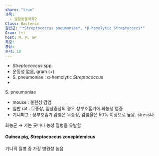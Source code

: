 ```yaml
---
share: "true"
과목:
  - 실험동물의학2
Class: Bacteria
원인균: "*Streptococcus pneumoniae*, *β-hemolytic Streptococci*"
Gram: (+)
host: M, R, GP
특징: 
증상: 
순서: 10
---
```

- *Streptococcus* spp.
- 운동성 없음, gram (+)
- S. pneumoniae : α-hemolytic *Streptococcus*
- 


S. pneumoniae
- mouse : 불현성 감염
- 일반 rat : 무증상, 임상증상의 경우 상부호흡기에 화농성 염증
- 기니피그 : 상부호흡기 감염은 무증상, 감염율은 50% 이상으로 높음.
  stress나 

화농균 → 가는 곳마다 농성 질병을 유발함

#### Guinea pig, Streptococcus zooepidemicus 
기니픽 질병 중 가장 병원성 높음